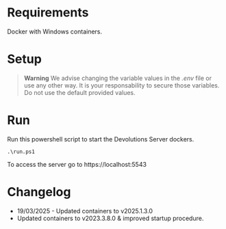 # Requirements
Docker with Windows containers.

# Setup

> **Warning**
> We advise changing the variable values in the *.env* file or use any other way. It is your responsability to secure those variables.
> Do not use the default provided values.

# Run

Run this powershell script to start the Devolutions Server dockers.

```
.\run.ps1
```

To access the server go to https://localhost:5543

# Changelog
- 19/03/2025 - Updated containers to v2025.1.3.0
- Updated containers to v2023.3.8.0 & improved startup procedure.